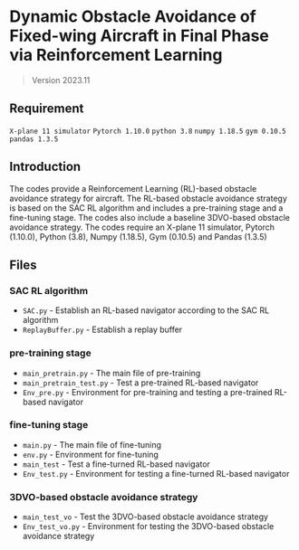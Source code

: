 # Dynamic Obstacle Avoidance of Fixed-wing Aircraft in Final Phase via Reinforcement Learning

> Version 2023.11

## Requirement 
`X-plane 11 simulator`
`Pytorch 1.10.0`
`python 3.8`
`numpy 1.18.5`
`gym 0.10.5`
`pandas 1.3.5`




## Introduction

The codes provide a Reinforcement Learning (RL)-based obstacle avoidance strategy for aircraft. The RL-based obstacle avoidance strategy is based on the SAC RL algorithm and includes a pre-training stage and a fine-tuning stage.
The codes also include a baseline 3DVO-based obstacle avoidance strategy.
The codes require an X-plane 11 simulator, Pytorch (1.10.0), Python (3.8), Numpy (1.18.5), Gym (0.10.5) and Pandas (1.3.5)

## Files

### SAC RL algorithm
- `SAC.py` - Establish an RL-based navigator according to the SAC RL algorithm
- `ReplayBuffer.py` - Establish a replay buffer

### pre-training stage
- `main_pretrain.py` - The main file of pre-training
- `main_pretrain_test.py` - Test a pre-trained RL-based navigator
- `Env_pre.py` - Environment for pre-training and testing a pre-trained RL-based navigator

### fine-tuning stage
- `main.py` - The main file of fine-tuning
- `env.py` - Environment for fine-tuning
- `main_test` - Test a fine-turned RL-based navigator
- `Env_test.py` - Environment for testing a fine-turned RL-based navigator

### 3DVO-based obstacle avoidance strategy
- `main_test_vo` - Test the 3DVO-based obstacle avoidance strategy
- `Env_test_vo.py` - Environment for testing the 3DVO-based obstacle avoidance strategy




